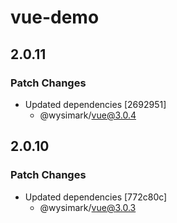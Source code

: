 # vue-demo

## 2.0.11

### Patch Changes

- Updated dependencies [2692951]
  - @wysimark/vue@3.0.4

## 2.0.10

### Patch Changes

- Updated dependencies [772c80c]
  - @wysimark/vue@3.0.3
